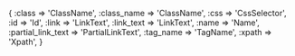 {
:class => 'ClassName',
:class_name => 'ClassName',
:css => 'CssSelector',
:id => 'Id',
:link => 'LinkText',
:link_text => 'LinkText',
:name => 'Name',
:partial_link_text => 'PartialLinkText',
:tag_name => 'TagName',
:xpath => 'Xpath',
}

